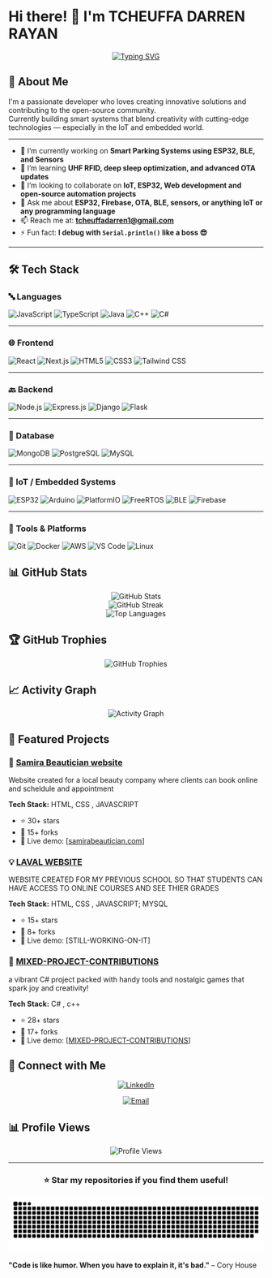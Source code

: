 # Hi there! 👋 I'm TCHEUFFA DARREN RAYAN

<div align="center">
<a href="https://git.io/typing-svg"><img src="https://readme-typing-svg.demolab.com?font=Courier+New&weight=700&size=21&pause=1000&color=5949F7&background=5BFF3F00&width=435&lines=Hi%2C+I'm+TCHEUFFA+DARREN+%F0%9F%91%8B;IoT+%26+Embedded+Dev;Smart+Device+Programmer;Turning+Ideas+into+Connected+Slns;Learning+Something+New+Every+Day++" alt="Typing SVG" /></a>
</div>

## 🚀 About Me
I'm a passionate developer who loves creating innovative solutions and contributing to the open-source community.  
Currently building smart systems that blend creativity with cutting-edge technologies — especially in the IoT and embedded world.

---

- 🔭 I’m currently working on **Smart Parking Systems using ESP32, BLE, and Sensors**
- 🌱 I’m learning **UHF RFID, deep sleep optimization, and advanced OTA updates**
- 👯 I’m looking to collaborate on **IoT, ESP32, Web development and open-source automation projects**
- 💬 Ask me about **ESP32, Firebase, OTA, BLE, sensors, or anything IoT or any programming language**
- 📫 Reach me at: **tcheuffadarren1@gmail.com**
- ⚡ Fun fact: **I debug with `Serial.println()` like a boss 😎**

---


## 🛠️ Tech Stack

### 🔤 Languages
![JavaScript](https://img.shields.io/badge/JavaScript-F7DF1E?style=for-the-badge&logo=javascript&logoColor=black)
![TypeScript](https://img.shields.io/badge/TypeScript-007ACC?style=for-the-badge&logo=typescript&logoColor=white)
![Java](https://img.shields.io/badge/Java-ED8B00?style=for-the-badge&logo=java&logoColor=white)
![C++](https://img.shields.io/badge/C++-00599C?style=for-the-badge&logo=cplusplus&logoColor=white)
![C#](https://img.shields.io/badge/C%23-239120?style=for-the-badge&logo=c-sharp&logoColor=white)


---

### 🌐 Frontend
![React](https://img.shields.io/badge/React-20232A?style=for-the-badge&logo=react&logoColor=61DAFB)
![Next.js](https://img.shields.io/badge/Next.js-000000?style=for-the-badge&logo=nextdotjs&logoColor=white)
![HTML5](https://img.shields.io/badge/HTML5-E34F26?style=for-the-badge&logo=html5&logoColor=white)
![CSS3](https://img.shields.io/badge/CSS3-1572B6?style=for-the-badge&logo=css3&logoColor=white)
![Tailwind CSS](https://img.shields.io/badge/Tailwind_CSS-38B2AC?style=for-the-badge&logo=tailwind-css&logoColor=white)

---

### 🔙 Backend
![Node.js](https://img.shields.io/badge/Node.js-43853D?style=for-the-badge&logo=nodedotjs&logoColor=white)
![Express.js](https://img.shields.io/badge/Express.js-404D59?style=for-the-badge)
![Django](https://img.shields.io/badge/Django-092E20?style=for-the-badge&logo=django&logoColor=white)
![Flask](https://img.shields.io/badge/Flask-000000?style=for-the-badge&logo=flask&logoColor=white)

---

### 🧠 Database
![MongoDB](https://img.shields.io/badge/MongoDB-4EA94B?style=for-the-badge&logo=mongodb&logoColor=white)
![PostgreSQL](https://img.shields.io/badge/PostgreSQL-316192?style=for-the-badge&logo=postgresql&logoColor=white)
![MySQL](https://img.shields.io/badge/MySQL-005C84?style=for-the-badge&logo=mysql&logoColor=white)

---

### 🔌 IoT / Embedded Systems
![ESP32](https://img.shields.io/badge/ESP32-323232?style=for-the-badge&logo=espressif&logoColor=white)
![Arduino](https://img.shields.io/badge/Arduino-00979D?style=for-the-badge&logo=arduino&logoColor=white)
![PlatformIO](https://img.shields.io/badge/PlatformIO-FF6600?style=for-the-badge&logo=platformio&logoColor=white)
![FreeRTOS](https://img.shields.io/badge/FreeRTOS-004785?style=for-the-badge&logoColor=white)
![BLE](https://img.shields.io/badge/Bluetooth%20Low%20Energy-0082FC?style=for-the-badge&logo=bluetooth&logoColor=white)
![Firebase](https://img.shields.io/badge/Firebase-FFCA28?style=for-the-badge&logo=firebase&logoColor=black)

---

### 🧰 Tools & Platforms
![Git](https://img.shields.io/badge/Git-F05032?style=for-the-badge&logo=git&logoColor=white)
![Docker](https://img.shields.io/badge/Docker-2496ED?style=for-the-badge&logo=docker&logoColor=white)
![AWS](https://img.shields.io/badge/AWS-232F3E?style=for-the-badge&logo=amazonaws&logoColor=white)
![VS Code](https://img.shields.io/badge/VS_Code-007ACC?style=for-the-badge&logo=visualstudiocode&logoColor=white)
![Linux](https://img.shields.io/badge/Linux-FCC624?style=for-the-badge&logo=linux&logoColor=black)


## 📊 GitHub Stats

<div align="center">
<img src="https://github-readme-stats.vercel.app/api?username=TCHEUFFA-DARREN-RAYAN&show_icons=true&theme=tokyonight&hide_border=true&count_private=true" alt="GitHub Stats" />

</div>

<div align="center">
  <img src="https://github-readme-streak-stats.herokuapp.com/?user=TCHEUFFA-DARREN-RAYAN&theme=tokyonight&hide_border=true" alt="GitHub Streak" />
</div>

<div align="center">
  <img src="https://github-readme-stats.vercel.app/api/top-langs/?username=TCHEUFFA-DARREN-RAYAN&layout=compact&theme=tokyonight&hide_border=true&langs_count=8" alt="Top Languages" />
</div>

## 🏆 GitHub Trophies
<div align="center">
  <img src="https://github-profile-trophy.vercel.app/?username=TCHEUFFA-DARREN-RAYAN&theme=tokyonight&no-frame=true&row=1&column=6" alt="GitHub Trophies" />
</div>

## 📈 Activity Graph
<div align="center">
  <img src="https://github-readme-activity-graph.vercel.app/graph?username=TCHEUFFA-DARREN-RAYAN&theme=tokyo-night&hide_border=true" alt="Activity Graph" />
</div>



## 🌟 Featured Projects

### 🚀 [Samira Beautician website](https://github.com/TCHEUFFA-DARREN-RAYAN/SAMIRA-WEBSITE)
Website created for a local beauty company where clients can book online and scheldule and appointment

**Tech Stack:** HTML, CSS , JAVASCRIPT
- ⭐ 30+ stars
- 🍴 15+ forks
- 🚀 Live demo: [[samirabeautician.com](https://samirabeautician.com/)]

### 💡 [LAVAL WEBSITE](https://github.com/TCHEUFFA-DARREN-RAYAN/LAVAL-WEBSITE)
WEBSITE CREATED FOR MY PREVIOUS SCHOOL SO THAT STUDENTS CAN HAVE ACCESS TO ONLINE COURSES AND SEE THIER GRADES 

**Tech Stack:** HTML, CSS , JAVASCRIPT; MYSQL
- ⭐ 15+ stars
- 🍴 8+ forks
- 🚀 Live demo: [STILL-WORKING-ON-IT]

### 🎨 [MIXED-PROJECT-CONTRIBUTIONS](https://github.com/TCHEUFFA-DARREN-RAYAN/MIXED-PROJECT-CONTRIBUTIONS)
a vibrant C# project packed with handy tools and nostalgic games that spark joy and creativity!

**Tech Stack:** C# , c++ 
- ⭐ 28+ stars
- 🍴 17+ forks
- 🚀 Live demo: [[MIXED-PROJECT-CONTRIBUTIONS](https://github.com/TCHEUFFA-DARREN-RAYAN/MIXED-PROJECT-CONTRIBUTIONS)]


## 🤝 Connect with Me

<div align="center">
  
[![LinkedIn](https://img.shields.io/badge/LinkedIn-0077B5?style=for-the-badge&logo=linkedin&logoColor=white)](https://www.linkedin.com/in/tcheuffa-darren-112214327/)
<!-- [![Portfolio](https://img.shields.io/badge/Portfolio-FF5722?style=for-the-badge&logo=google-chrome&logoColor=white)](https://yourportfolio.com) -->
[![Email](https://img.shields.io/badge/Email-D14836?style=for-the-badge&logo=gmail&logoColor=white)](mailto:tcheuffadarren1@gmail.com)

</div>


## 📊 Profile Views

<div align="center">
<img src="https://komarev.com/ghpvc/?username=TCHEUFFA-DARREN-RAYAN&style=for-the-badge&color=blueviolet" alt="Profile Views" />

</div>

---

<div align="center">
  <h3>⭐ Star my repositories if you find them useful!</h3>
  <img src="https://raw.githubusercontent.com/Platane/snk/output/github-contribution-grid-snake.svg" alt="Snake animation" />
</div>

**"Code is like humor. When you have to explain it, it's bad."** – Cory House
